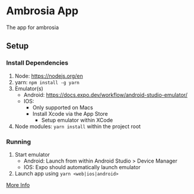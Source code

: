 # Ambrosia App

The app for ambrosia

## Setup

### Install Dependencies

1. Node: <https://nodejs.org/en>
1. yarn: `npm install -g yarn`
1. Emulator(s)
    - Android: <https://docs.expo.dev/workflow/android-studio-emulator/>
    - IOS:
        - Only supported on Macs
        - Install Xcode via the App Store
            - Setup emulator within XCode
1. Node modules: `yarn install` within the project root

### Running

1. Start emulator
   - Android: Launch from within Android Studio > Device Manager
   - IOS: Expo should automatically launch emulator
1. Launch app using `yarn <web|ios|android>`

[More Info](https://reactnative.dev/docs/environment-setup?package-manager=yarn)
